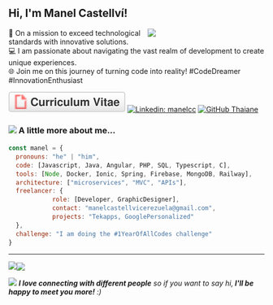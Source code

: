 <h2> Hi, I'm Manel Castellví! </h2>
<img align='right' src="https://whosarghya.netlify.app/content/giphy.gif" width="230">

🚀 On a mission to exceed technological standards with innovative solutions.<br>
💻 I am passionate about navigating the vast realm of development to create unique experiences.<br>
🌐 Join me on this journey of turning code into reality! #CodeDreamer #InnovationEnthusiast <br>

<a href="https://manelcc-web.000webhostapp.com/cv.pdf"><img src="https://github.com/terrytangyuan/terrytangyuan/blob/master/imgs/cv.svg" alt="Curriculum Vitae"></a>
[![Linkedin: manelcc](https://img.shields.io/badge/-manelcc-blue?style=flat-square&logo=Linkedin&logoColor=white&link=https://www.linkedin.com/in/manelcc/)](https://www.linkedin.com/in/manelcc/)
[![GitHub Thaiane](https://img.shields.io/github/followers/12manel123?label=follow&style=social)](https://github.com/12manel123)

### <img src="https://media.giphy.com/media/VgCDAzcKvsR6OM0uWg/giphy.gif" width="50"> A little more about me...  
```javascript
const manel = {
  pronouns: "he" | "him",
  code: [Javascript, Java, Angular, PHP, SQL, Typescript, C],
  tools: [Node, Docker, Ionic, Spring, Firebase, MongoDB, Railway],
  architecture: ["microservices", "MVC", "APIs"],
  freelancer: {
            role: [Developer, GraphicDesigner],
            contact: "manelcastellvicerezuela@gmail.com",
            projects: "Tekapps, GooglePersonalized"
  },
  challenge: "I am doing the #1YearOfAllCodes challenge"
}
```

---

<p><img align="left" src="https://github-readme-stats.vercel.app/api/top-langs/?username=12manel123&layout=compact&theme=dark"/></p>
<p><img align="center" src="https://github-readme-stats.vercel.app/api?username=12manel123&show_icons=true&theme=dark"/></p>

<img src="https://media.giphy.com/media/mGcNjsfWAjY5AEZNw6/giphy.gif" width="60"> <em><b>I love connecting with different people</b> so if you want to say hi,<b> I'll be happy to meet you more!</b> :)</em>

